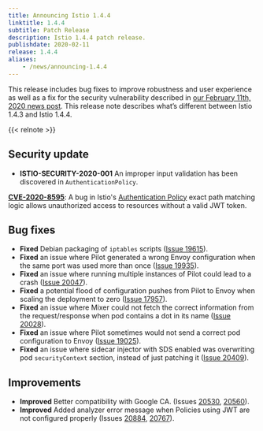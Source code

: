```yaml
---
title: Announcing Istio 1.4.4
linktitle: 1.4.4
subtitle: Patch Release
description: Istio 1.4.4 patch release.
publishdate: 2020-02-11
release: 1.4.4
aliases:
    - /news/announcing-1.4.4
---
```


This release includes bug fixes to improve robustness and user experience as well as a fix for the security vulnerability described in [our February 11th, 2020 news post](/pt-br/news/security/istio-security-2020-001). This release note describes what’s different between Istio 1.4.3 and Istio 1.4.4.

{{< relnote >}}

## Security update

- **ISTIO-SECURITY-2020-001** An improper input validation has been discovered in `AuthenticationPolicy`.

__[CVE-2020-8595](https://cve.mitre.org/cgi-bin/cvename.cgi?name=CVE-2020-8595)__: A bug in Istio's [Authentication Policy](https://archive.istio.io/1.4/docs/reference/config/security/istio.authentication.v1alpha1/#Policy) exact path matching logic allows unauthorized access to resources without a valid JWT token.

## Bug fixes

- **Fixed** Debian packaging of `iptables` scripts ([Issue 19615](https://github.com/istio/istio/issues/19615)).
- **Fixed** an issue where Pilot generated a wrong Envoy configuration when the same port was used more than once ([Issue 19935](https://github.com/istio/istio/issues/19935)).
- **Fixed** an issue where running multiple instances of Pilot could lead to a crash ([Issue 20047](https://github.com/istio/istio/issues/20047)).
- **Fixed** a potential flood of configuration pushes from Pilot to Envoy when scaling the deployment to zero ([Issue 17957](https://github.com/istio/istio/issues/17957)).
- **Fixed** an issue where Mixer could not fetch the correct information from the request/response when pod contains a dot in its name  ([Issue 20028](https://github.com/istio/istio/issues/20028)).
- **Fixed** an issue where Pilot sometimes would not send a correct pod configuration to Envoy ([Issue 19025](https://github.com/istio/istio/issues/19025)).
- **Fixed** an issue where sidecar injector with SDS enabled was overwriting pod `securityContext` section, instead of just patching it ([Issue 20409](https://github.com/istio/istio/issues/20409)).

## Improvements

- **Improved** Better compatibility with Google CA. (Issues [20530](https://github.com/istio/istio/issues/20530), [20560](https://github.com/istio/istio/issues/20560)).
- **Improved** Added analyzer error message when Policies using JWT are not configured properly (Issues [20884](https://github.com/istio/istio/issues/20884), [20767](https://github.com/istio/istio/issues/20767)).
